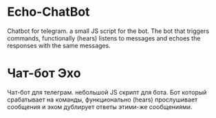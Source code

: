 # Echo-ChatBot
Chatbot for telegram. a small JS script for the bot. The bot that triggers commands, functionally (hears) listens  to messages and echoes the responses with the same messages. 

# Чат-бот Эхо
Чат-бот для телеграм. небольшой JS скрипт для бота.   Бот который срабатывает на команды, функционально (hears) прослушивает сообщения и эхом дублирует ответы этими-же сообщениями.
